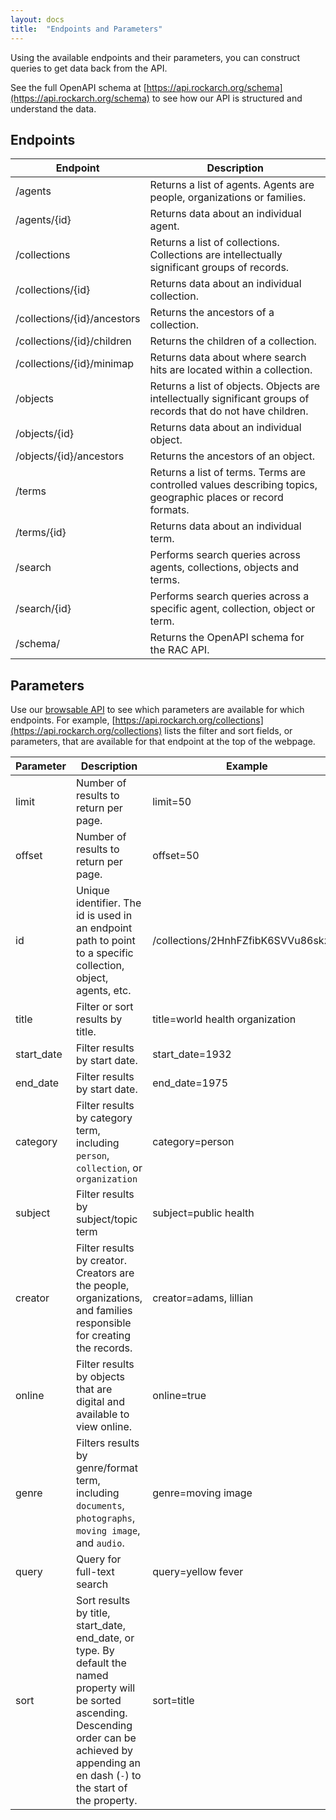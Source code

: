 ```yaml
---
layout: docs
title:  "Endpoints and Parameters"
---
```


Using the available endpoints and their parameters, you can construct queries to get data back from the API. 

See the full OpenAPI schema at [https://api.rockarch.org/schema](https://api.rockarch.org/schema) to see how our API is structured and understand the data.

## Endpoints

| Endpoint | Description |
|------|------|
|/agents|Returns a list of agents. Agents are people, organizations or families.|
|/agents/{id}|Returns data about an individual agent.|
|/collections|Returns a list of collections. Collections are intellectually significant groups of records.|
|/collections/{id}|Returns data about an individual collection.|
|/collections/{id}/ancestors|Returns the ancestors of a collection.|
|/collections/{id}/children|Returns the children of a collection.|
|/collections/{id}/minimap|Returns data about where search hits are located within a collection.|
|/objects|Returns a list of objects. Objects are intellectually significant groups of records that do not have children.|
|/objects/{id}|Returns data about an individual object.|
|/objects/{id}/ancestors|Returns the ancestors of an object.|
|/terms|Returns a list of terms. Terms are controlled values describing topics, geographic places or record formats.|
|/terms/{id}|Returns data about an individual term.|
|/search|Performs search queries across agents, collections, objects and terms.|
|/search/{id}|Performs search queries across a specific agent, collection, object or term.
|/schema/|Returns the OpenAPI schema for the RAC API.|

## Parameters
Use our [browsable API](https://api.rockarch.org) to see which parameters are available for which endpoints. For example, [https://api.rockarch.org/collections](https://api.rockarch.org/collections) lists the filter and sort fields, or parameters, that are available for that endpoint at the top of the webpage.

| Parameter | Description | Example |
|------|------|------|
|limit|Number of results to return per page.|limit=50|
|offset|Number of results to return per page.|offset=50|
|id|Unique identifier. The id is used in an endpoint path to point to a specific collection, object, agents, etc.|/collections/2HnhFZfibK6SVVu86skz3k|
|title|Filter or sort results by title.|title=world health organization|
|start_date|Filter results by start date.|start_date=1932|
|end_date|Filter results by start date.|end_date=1975|
|category|Filter results by category term, including `person`, `collection`, or `organization`|category=person|
|subject|Filter results by subject/topic term|subject=public health|
|creator|Filter results by creator. Creators are the people, organizations, and families responsible for creating the records.|creator=adams, lillian|
|online|Filter results by objects that are digital and available to view online.|online=true|
|genre|Filters results by genre/format term, including `documents`, `photographs`, `moving image`, and `audio`.|genre=moving image|
|query|Query for full-text search|query=yellow fever|
|sort|Sort results by title, start_date, end_date, or type. By default the named property will be sorted ascending. Descending order can be achieved by appending an en dash (`-`) to the start of the property.|sort=title|